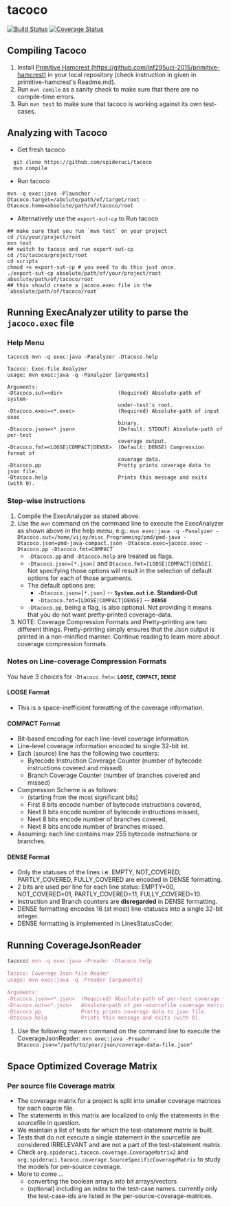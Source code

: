 # tacoco
[![Build Status](https://travis-ci.org/inf295uci-2015/tacoco.svg?branch=master)](https://travis-ci.org/inf295uci-2015/tacoco)
[![Coverage Status](https://coveralls.io/repos/inf295uci-2015/tacoco/badge.svg?branch=master)](https://coveralls.io/r/inf295uci-2015/tacoco?branch=master)

## Compiling Tacoco
1. Install [Primitive Hamcrest (https://github.com/inf295uci-2015/primitive-hamcrest)](https://github.com/inf295uci-2015/primitive-hamcrest) in your local repository (check instruction in given in primitive-hamcrest's Readme.md).
2. Run `mvn comile` as a sanity check to make sure that there are no compile-time errors.
3. Run `mvn test` to make sure that tacoco is working against its own test-cases.

## Analyzing with Tacoco

* Get fresh tacoco
~~~
  git clone https://github.com/spideruci/tacoco
  mvn compile
~~~
* Run tacoco 
~~~
mvn -q exec:java -Plauncher -Dtacoco.target=/abolute/path/of/target/root -Dtacoco.home=absolute/path/of/tacoco/root
~~~
* Alternatively use the `export-sut-cp` to Run tacoco
~~~
## make sure that you run `mvn test` on your project
cd /to/your/project/root
mvn test
## switch to tacoco and run export-sut-cp
cd /to/tacoco/project/root
cd scripts
chmod +x export-sut-cp # you need to do this just once.
./export-sut-cp absolute/path/of/your/project/root absolute/path/of/tacoco/root
## this should create a jacoco.exec file in the `absolute/path/of/tacoco/root`
~~~

## Running ExecAnalyzer utility to parse the `jacoco.exec` file

### Help Menu

```
tacoco$ mvn -q exec:java -Panalyzer -Dtacoco.help

Tacoco: Exec-file Analyzer
usage: mvn exec:java -q -Panalyzer [arguments] 

Arguments:
-Dtacoco.sut=<dir>                  (Required) Absolute-path of system-
                                    under-test's root.
-Dtacoco.exec=<*.exec>              (Required) Absolute-path of input exec
                                    binary.
-Dtacoco.json=<*.json>              (Default: STDOUT) Absolute-path of per-test
                                    coverage output.
-Dtacoco.fmt=<LOOSE|COMPACT|DENSE>  (Default: DENSE) Compression format of
                                    coverage data.
-Dtacoco.pp                         Pretty prints coverage data to json file.
-Dtacoco.help                       Prints this message and exits (with 0).
```

### Step-wise instructions
1. Compile the ExecAnalyzer as stated above.
2. Use the `mvn` command on the command line to execute the ExecAnalyzer as shown above in the help menu, e.g.: `mvn exec:java -q -Panalyzer -Dtacoco.sut=/home/vijay/misc_Programming/pmd/pmd-java -Dtacoco.json=pmd-java-compact.json -Dtacoco.exec=jacoco.exec -Dtacoco.pp -Dtacoco.fmt=COMPACT`
    * `-Dtacoco.pp` and `-Dtacoco.help` are treated as flags.
    * `-Dtacoco.json=[*.json]` and `Dtacoco.fmt=[LOOSE|COMPACT|DENSE]`. Not specifying those options will result in the selection of default options for each of those arguments.
    * The default options are:
        * `-Dtacoco.json=[*.json]` -- **`System.out` i.e. Standard-Out**
        * `-Dtacoco.fmt=[LOOSE|COMPACT|DENSE]` -- **`DENSE`**
    * `-Dtacoco.pp`, being a flag, is also optional. Not providing it means that you do not want pretty-printed coverage-data.
3. NOTE: Coverage Compression Formats and Pretty-printing are two different things. Pretty-printing simply ensures that the Json output is printed in a non-minified manner. Continue reading to learn more about coverage compression formats.

### Notes on Line-coverage Compression Formats

You have 3 choices for `-Dtacoco.fmt=`: **`LOOSE`, `COMPACT`, `DENSE`**

#### LOOSE Format
- This is a space-inefficient formatting of the coverage information.

#### COMPACT Format

- Bit-based encoding for each line-level coverage information.
- Line-level coverage information encoded to single 32-bit int.
- Each (source) line has the following two counters:
  - Bytecode Instruction Coverage Counter (number of bytecode instructions covered and missed)
  - Branch Coverage Counter (number of branches covered and missed)
- Compression Scheme is as follows:
  - (starting from the most significant bits)
  - First 8 bits encode number of bytecode instructions covered,
  - Next 8 bits encode number of bytecode instructions missed,
  - Next 8 bits encode number of branches covered,
  - Next 8 bits encode number of branches missed.
- Assuming: each line contains max 255 bytecode instructions or branches.

#### DENSE Format

- Only the statuses of the lines i.e. EMPTY, NOT_COVERED, PARTLY_COVERED, FULLY_COVERED are encoded in DENSE formatting.
- 2 bits are used per line for each line status: EMPTY=00, NOT_COVERED=01, PARTLY_COVERED=11, FULLY_COVERED=10.
- Instruction and Branch counters are **disregarded** in DENSE formatting.
- DENSE formatting encodes 16 (at most) line-statuses into a single 32-bit integer.
- DENSE formatting is implemented in LinesStatusCoder.

## Running CoverageJsonReader

```tex
tacoco$ mvn -q exec:java -Preader -Dtacoco.help

Tacoco: Coverage Json-file Reader
usage: mvn exec:java -q -Preader [arguments] 

Arguments:
-Dtacoco.json=<*.json>  (Required) Absolute-path of per-test coverage file.
-Dtacoco.out=<*.json>   Absolute-path of per-sourcefile coverage matrix.
-Dtacoco.pp             Pretty prints coverage data to json file.
-Dtacoco.help           Prints this message and exits (with 0).
```

1. Use the following maven command on the command line to execute the CoverageJsonReader: `mvn exec:java -Preader -Dtacoco.json="/path/to/your/json/coverage-data-file.json"`

## Space Optimized Coverage Matrix

### Per source file Coverage matrix
- The coverage matrix for a project is split into smaller coverage matrices for each source file.
- The statements in this matrix are localized to only the statements in the sourcefile in question.
- We maintain a list of tests for which the test-statement matrix is built.
- Tests that do not execute a single statement in the sourcefile are considered IRRELEVANT and are not a part of the test-statement matrix.
- Check `org.spideruci.tacoco.coverage.CoverageMatrix2` and `org.spideruci.tacoco.coverage.SourceSpecificCoverageMatrix` to study the models for per-source coverage.
- More to come ...
  + converting the boolean arrays into bit arrays/vectors
  + (optional) including an index to the test-case names. currently only the test-case-ids are listed in the per-source-coverage-matrices.
